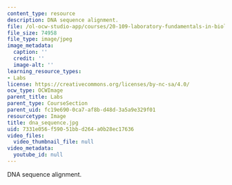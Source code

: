 ```yaml
---
content_type: resource
description: DNA sequence alignment.
file: /ol-ocw-studio-app/courses/20-109-laboratory-fundamentals-in-biological-engineering-fall-2007/7331e056f59051bbd264a0b28ec17636_dna_sequence.jpg
file_size: 74958
file_type: image/jpeg
image_metadata:
  caption: ''
  credit: ''
  image-alt: ''
learning_resource_types:
- Labs
license: https://creativecommons.org/licenses/by-nc-sa/4.0/
ocw_type: OCWImage
parent_title: Labs
parent_type: CourseSection
parent_uid: fc19e690-0ca7-af8b-d48d-3a5a9e329f01
resourcetype: Image
title: dna_sequence.jpg
uid: 7331e056-f590-51bb-d264-a0b28ec17636
video_files:
  video_thumbnail_file: null
video_metadata:
  youtube_id: null
---
```

DNA sequence alignment.